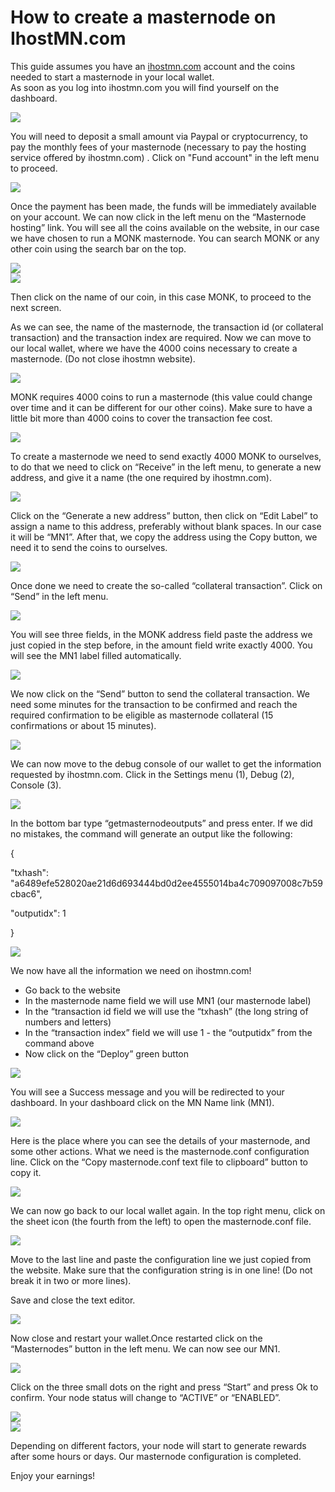 # How to create a masternode on IhostMN.com

This guide assumes you have an [ihostmn.com](https://ihostmn.com/) account and the coins needed to start a masternode in your local wallet.  
As soon as you log into ihostmn.com you will find yourself on the dashboard.  


![](../.gitbook/assets/0%20%2810%29%20%281%29%20%281%29.png)

You will need to deposit a small amount via Paypal or cryptocurrency, to pay the monthly fees of your masternode \(necessary to pay the hosting service offered by ihostmn.com\) . Click on "Fund account" in the left menu to proceed.

![](../.gitbook/assets/1%20%287%29%20%281%29%20%281%29.png)

Once the payment has been made, the funds will be immediately available on your account. We can now click in the left menu on the “Masternode hosting” link. You will see all the coins available on the website, in our case we have chosen to run a MONK masternode. You can search MONK or any other coin using the search bar on the top.

![](../.gitbook/assets/2%20%286%29%20%281%29.png)  
![](../.gitbook/assets/3%20%281%29%20%281%29.png)

Then click on the name of our coin, in this case MONK, to proceed to the next screen.

As we can see, the name of the masternode, the transaction id \(or collateral transaction\) and the transaction index are required. Now we can move to our local wallet, where we have the 4000 coins necessary to create a masternode. \(Do not close ihostmn website\).

![](../.gitbook/assets/4%20%285%29%20%281%29.png)

MONK requires 4000 coins to run a masternode \(this value could change over time and it can be different for our other coins\). Make sure to have a little bit more than 4000 coins to cover the transaction fee cost.

![](../.gitbook/assets/5%20%286%29.png)

To create a masternode we need to send exactly 4000 MONK to ourselves, to do that we need to click on “Receive” in the left menu, to generate a new address, and give it a name \(the one required by ihostmn.com\).

![](../.gitbook/assets/6%20%288%29%20%281%29%20%281%29.png)

Click on the “Generate a new address” button, then click on “Edit Label” to assign a name to this address, preferably without blank spaces. In our case it will be “MN1”. After that, we copy the address using the Copy button, we need it to send the coins to ourselves.

![](../.gitbook/assets/7%20%282%29%20%281%29.png)

Once done we need to create the so-called “collateral transaction”. Click on “Send” in the left menu.

![](../.gitbook/assets/8%20%284%29%20%281%29.png)

You will see three fields, in the MONK address field paste the address we just copied in the step before, in the amount field write exactly 4000. You will see the MN1 label filled automatically.

![](../.gitbook/assets/9%20%286%29%20%281%29%20%281%29.png)

We now click on the “Send” button to send the collateral transaction. We need some minutes for the transaction to be confirmed and reach the required confirmation to be eligible as masternode collateral \(15 confirmations or about 15 minutes\).

![](../.gitbook/assets/10%20%284%29.png)

We can now move to the debug console of our wallet to get the information requested by ihostmn.com. Click in the Settings menu \(1\), Debug \(2\), Console \(3\).

![](../.gitbook/assets/11%20%285%29%20%281%29.png)

In the bottom bar type “getmasternodeoutputs” and press enter. If we did no mistakes, the command will generate an output like the following:

 {

 "txhash": "a6489efe528020ae21d6d693444bd0d2ee4555014ba4c709097008c7b59cbac6",

 "outputidx": 1

 }

![](../.gitbook/assets/12%20%285%29%20%281%29.png)

We now have all the information we need on ihostmn.com!  


* Go back to the website
* In the masternode name field we will use MN1 \(our masternode label\)
* In the “transaction id field we will use the “txhash” \(the long string of numbers and letters\)
* In the “transaction index” field we will use 1 - the “outputidx” from the command above
* Now click on the “Deploy” green button

![](../.gitbook/assets/13%20%284%29%20%281%29%20%281%29.png)

You will see a Success message and you will be redirected to your dashboard. In your dashboard click on the MN Name link \(MN1\).

![](../.gitbook/assets/14%20%284%29%20%281%29%20%281%29.png)

Here is the place where you can see the details of your masternode, and some other actions. What we need is the masternode.conf configuration line. Click on the “Copy masternode.conf text file to clipboard” button to copy it.

![](../.gitbook/assets/15%20%284%29%20%281%29.png)

We can now go back to our local wallet again. In the top right menu, click on the sheet icon \(the fourth from the left\) to open the masternode.conf file.

![](../.gitbook/assets/16%20%282%29%20%281%29%20%281%29.png)

Move to the last line and paste the configuration line we just copied from the website. Make sure that the configuration string is in one line! \(Do not break it in two or more lines\).

Save and close the text editor.

![](../.gitbook/assets/17%20%283%29%20%281%29.png)

Now close and restart your wallet.Once restarted click on the “Masternodes” button in the left menu. We can now see our MN1.

![](../.gitbook/assets/18%20%284%29.png)

Click on the three small dots on the right and press “Start” and press Ok to confirm. Your node status will change to “ACTIVE” or “ENABLED”.

![](../.gitbook/assets/19.png)  
![](../.gitbook/assets/20%20%283%29%20%281%29.png)

Depending on different factors, your node will start to generate rewards after some hours or days. Our masternode configuration is completed.

Enjoy your earnings!

